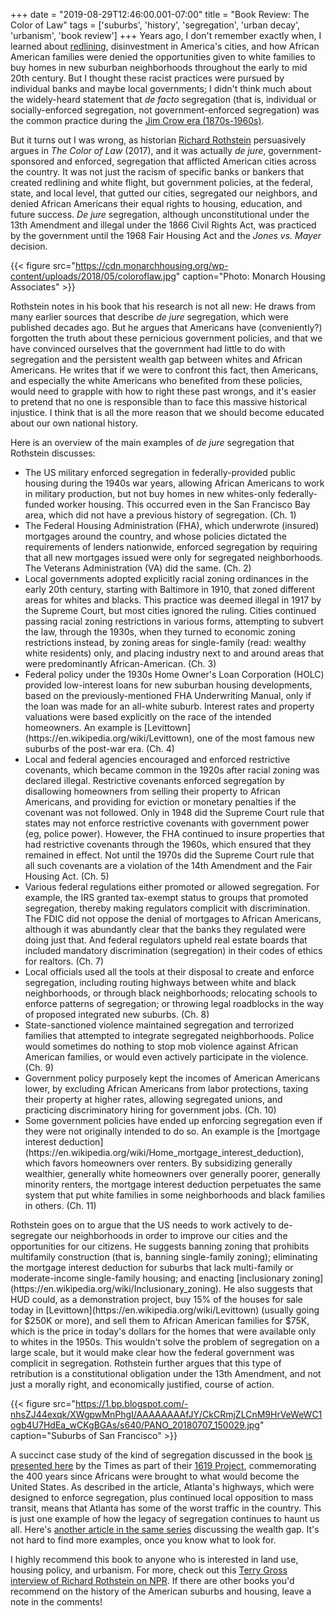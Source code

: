 +++
date = "2019-08-29T12:46:00.001-07:00"
title = "Book Review: The Color of Law"
tags = ['suburbs', 'history', 'segregation', 'urban decay', 'urbanism', 'book review']
+++
Years ago, I don't remember exactly when, I learned about [redlining](https://en.wikipedia.org/wiki/Redlining), disinvestment in America's cities, and how African American families were denied the opportunities given to white families to buy homes in new suburban neighborhoods throughout the early to mid 20th century.  But I thought these racist practices were pursued by individual banks and maybe local governments; I didn't think much about the widely-heard statement that *de facto* segregation (that is, individual or socially-enforced segregation, not government-enforced segregation) was the common practice during the [Jim Crow era (1870s-1960s)](https://en.wikipedia.org/wiki/Jim_Crow_laws). 

But it turns out I was wrong, as historian [Richard Rothstein](https://en.wikipedia.org/wiki/Richard_Rothstein) persuasively argues in *The Color of Law* (2017), and it was actually *de jure*, government-sponsored and enforced, segregation that afflicted American cities across the country.  It was not just the racism of specific banks or bankers that created redlining and white flight, but government policies, at the federal, state, and local level, that gutted our cities, segregated our neighbors, and denied African Americans their equal rights to housing, education, and future success.  *De jure* segregation, although unconstitutional under the 13th Amendment and illegal under the 1866 Civil Rights Act, was practiced by the government until the 1968 Fair Housing Act and the *Jones vs. Mayer* decision.

{{< figure src="https://cdn.monarchhousing.org/wp-content/uploads/2018/05/coloroflaw.jpg" caption="Photo: Monarch Housing Associates" >}}

Rothstein notes in his book that his research is not all new:  He draws from many earlier sources that describe *de jure* segregation, which were published decades ago.  But he argues that Americans have (conveniently?) forgotten the truth about these pernicious government policies, and that we have convinced ourselves that the government had little to do with segregation and the persistent wealth gap between whites and African Americans.  He writes that if we were to confront this fact, then Americans, and especially the white Americans who benefited from these policies, would need to grapple with how to right these past wrongs, and it's easier to pretend that no one is responsible than to face this massive historical injustice.  I think that is all the more reason that we should become educated about our own national history.

Here is an overview of the main examples of *de jure* segregation that Rothstein discusses:

<ul style="text-align: left;"><li>The US military enforced segregation in federally-provided public housing during the 1940s war years, allowing African Americans to work in military production, but not buy homes in new whites-only federally-funded worker housing.  This occurred even in the San Francisco Bay area, which did not have a previous history of segregation. (Ch. 1)</li><li>The Federal Housing Administration (FHA), which underwrote (insured) mortgages around the country, and whose policies dictated the requirements of lenders nationwide, enforced segregation by requiring that all new mortgages issued were only for segregated neighborhoods.  The Veterans Administration (VA) did the same. (Ch. 2)</li><li>Local governments adopted explicitly racial zoning ordinances in the early 20th century, starting with Baltimore in 1910, that zoned different areas for whites and blacks.  This practice was deemed illegal in 1917 by the Supreme Court, but most cities ignored the ruling.  Cities continued passing racial zoning restrictions in various forms, attempting to subvert the law, through the 1930s, when they turned to economic zoning restrictions instead, by zoning areas for single-family (read: wealthy white residents) only, and placing industry next to and around areas that were predominantly African-American. (Ch. 3)</li><li>Federal policy under the 1930s Home Owner's Loan Corporation (HOLC) provided low-interest loans for new suburban housing developments, based on the previously-mentioned FHA Underwriting Manual, only if the loan was made for an all-white suburb.  Interest rates and property valuations were based explicitly on the race of the intended homeowners.  An example is [Levittown](https://en.wikipedia.org/wiki/Levittown), one of the most famous new suburbs of the post-war era. (Ch. 4)</li><li>Local and federal agencies encouraged and enforced restrictive covenants, which became common in the 1920s after racial zoning was declared illegal.  Restrictive covenants enforced segregation by disallowing homeowners from selling their property to African Americans, and providing for eviction or monetary penalties if the covenant was not followed.  Only in 1948 did the Supreme Court rule that states may not enforce restrictive covenants with government power (eg, police power).  However, the FHA continued to insure properties that had restrictive covenants through the 1960s, which ensured that they remained in effect.  Not until the 1970s did the Supreme Court rule that all such covenants are a violation of the 14th Amendment and the Fair Housing Act. (Ch. 5)</li><li>Various federal regulations either promoted or allowed segregation.  For example, the IRS granted tax-exempt status to groups that promoted segregation, thereby making regulators complicit with discrimination.  The FDIC did not oppose the denial of mortgages to African Americans, although it was abundantly clear that the banks they regulated were doing just that.  And federal regulators upheld real estate boards that included mandatory discrimination (segregation) in their codes of ethics for realtors. (Ch. 7)</li><li>Local officials used all the tools at their disposal to create and enforce segregation, including routing highways between white and black neighborhoods, or through black neighborhoods; relocating schools to enforce patterns of segregation; or throwing legal roadblocks in the way of proposed integrated new suburbs. (Ch. 8)</li><li>State-sanctioned violence maintained segregation and terrorized families that attempted to integrate segregated neighborhoods.  Police would sometimes do nothing to stop mob violence against African American families, or would even actively participate in the violence. (Ch. 9)</li><li>Government policy purposely kept the incomes of American Americans lower, by excluding African Americans from labor protections, taxing their property at higher rates, allowing segregated unions, and practicing discriminatory hiring for government jobs. (Ch. 10)</li><li>Some government policies have ended up enforcing segregation even if they were not originally intended to do so.  An example is the [mortgage interest deduction](https://en.wikipedia.org/wiki/Home_mortgage_interest_deduction), which favors homeowners over renters.  By subsidizing generally wealthier, generally white homeowners over generally poorer, generally minority renters, the mortgage interest deduction perpetuates the same system that put white families in some neighborhoods and black families in others. (Ch. 11)</li></ul>Rothstein goes on to argue that the US needs to work actively to de-segregate our neighborhoods in order to improve our cities and the opportunities for our citizens.  He suggests banning zoning that prohibits multifamily construction (that is, banning single-family zoning); eliminating the mortgage interest deduction for suburbs that lack multi-family or moderate-income single-family housing; and enacting [inclusionary zoning](https://en.wikipedia.org/wiki/Inclusionary_zoning).  He also suggests that HUD could, as a demonstration project, buy 15% of the houses for sale today in [Levittown](https://en.wikipedia.org/wiki/Levittown) (usually going for $250K or more), and sell them to African American families for $75K, which is the price in today's dollars for the homes that were available only to whites in the 1950s.  This wouldn't solve the problem of segregation on a large scale, but it would make clear how the federal government was complicit in segregation.  Rothstein further argues that this type of retribution is a constitutional obligation under the 13th Amendment, and not just a morally right, and economically justified, course of action.

{{< figure src="https://1.bp.blogspot.com/-nhsZJ44exqk/XWgpwMnPhgI/AAAAAAAAfJY/CkCRmjZLCnM9HrVeWeWC1ogb4U7HdEa_wCKgBGAs/s640/PANO_20180707_150029.jpg" caption="Suburbs of San Francisco" >}}

A succinct case study of the kind of segregation discussed in the book [is presented here](https://www.nytimes.com/interactive/2019/08/14/magazine/traffic-atlanta-segregation.html) by the Times as part of their [1619 Project](https://www.nytimes.com/interactive/2019/08/14/magazine/1619-america-slavery.html), commemorating the 400 years since Africans were brought to what would become the United States.  As described in the article, Atlanta's highways, which were designed to enforce segregation, plus continued local opposition to mass transit, means that Atlanta has some of the worst traffic in the country.   This is just one example of how the legacy of segregation continues to haunt us all.  Here's [another article in the same series](https://www.nytimes.com/interactive/2019/08/14/magazine/racial-wealth-gap.html) discussing the wealth gap.  It's not hard to find more examples, once you know what to look for.

I highly recommend this book to anyone who is interested in land use, housing policy, and urbanism.  For more, check out this [Terry Gross interview of Richard Rothstein on NPR](https://www.npr.org/2017/05/03/526655831/a-forgotten-history-of-how-the-u-s-government-segregated-america).  If there are other books you'd recommend on the history of the American suburbs and housing, leave a note in the comments!
